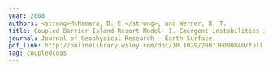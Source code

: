 ```yaml
---
year: 2008
authors: <strong>McNamara, D. E.</strong>, and Werner, B. T.
title: Coupled Barrier Island-Resort Model- 1. Emergent instabilities induced by strong human-landscape interactions.
journal: Journal of Geophysical Research – Earth Surface.
pdf_link: http://onlinelibrary.wiley.com/doi/10.1029/2007JF000840/full
tag: coupledcoas
---
```

